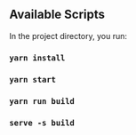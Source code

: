 ## Available Scripts

In the project directory, you  run:

### `yarn install`
### `yarn start`
### `yarn run build`
###  `serve -s build`